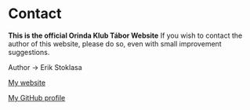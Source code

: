 # Contact

**This is the official Orinda Klub Tábor Website**
If you wish to contact the author of this website, please do so, even with small improvement suggestions.

Author -> Erik Stoklasa

[My website](https://erikstoklasa.cz)

[My GitHub profile](https://github.com/erikstoklasa)
